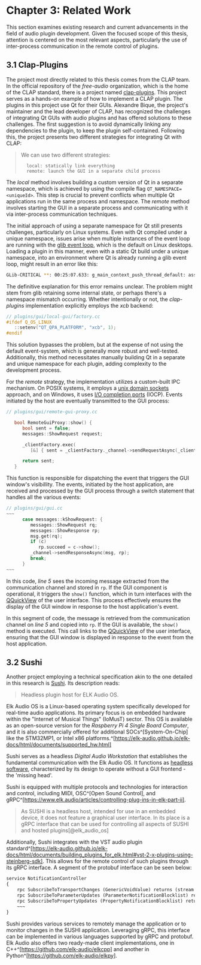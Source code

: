# Chapter 3: Related Work

This section examines existing research and current advancements in the field
of audio plugin development. Given the focused scope of this thesis, attention
is centered on the most relevant aspects, particularly the use of inter-process
communication in the remote control of plugins.

## 3.1 Clap-Plugins

The project most directly related to this thesis comes from the CLAP team. In
the official repository of the *free-audio* organization, which is the home of
the CLAP standard, there is a project named
[clap-plugins](https://github.com/free-audio/clap-plugins). This project serves
as a hands-on example of how to implement a CLAP plugin. The plugins in this
project use Qt for their GUIs. Alexandre Bique, the project's maintainer and
the lead developer of CLAP, has recognized the challenges of integrating Qt
GUIs with audio plugins and has offered solutions to these challenges. The first
suggestion is to avoid dynamically linking any dependencies to the plugin, to
keep the plugin self-contained. Following this, the project presents two
different strategies for integrating Qt with CLAP:

>   We can use two different strategies:
>
>       local: statically link everything
>       remote: launch the GUI in a separate child process

The *local* method involves building a custom version of Qt in a separate
namespace, which is achieved by using the compile flag
`QT_NAMESPACE=<uniqueId>`. This step is crucial to prevent conflicts when
multiple Qt applications run in the same process and namespace. The *remote*
method involves starting the GUI in a separate process and communicating with
it via inter-process communication techniques.

The initial approach of using a separate namespace for Qt still presents
challenges, particularly on Linux systems. Even with Qt compiled under a unique
namespace, issues arise when multiple instances of the event loop are running
with the [glib event loop](https://docs.gtk.org/glib/main-loop.html), which is
the default on Linux desktops. Loading a plugin in this manner, even with a
static Qt build under a unique namespace, into an environment where Qt is
already running a glib event loop, might result in an error like this:

```bash
GLib-CRITICAL **: 00:25:07.633: g_main_context_push_thread_default: assertion 'acquired_context' failed
```

The definitive explanation for this error remains unclear. The problem might
stem from glib retaining some internal state, or perhaps there's a namespace
mismatch occurring. Whether intentionally or not, the *clap-plugins*
implementation explicitly employs the *xcb* backend:

```cpp
// plugins/gui/local-gui/factory.cc
#ifdef Q_OS_LINUX
   ::setenv("QT_QPA_PLATFORM", "xcb", 1);
#endif
```

This solution bypasses the problem, but at the expense of not using the
default event-system, which is generally more robust and well-tested.
Additionally, this method necessitates manually building Qt in a separate and
unique namespace for each plugin, adding complexity to the development process.

For the *remote* strategy, the implementation utilizes a custom-built IPC
mechanism. On POSIX systems, it employs a [unix domain
sockets](https://de.wikipedia.org/wiki/Unix_Domain_Socket) approach, and on
Windows, it uses [I/O completion ports](https://tinyclouds.org/iocp_links#iocp)
(IOCP). Events initiated by the host are eventually transmitted to the GUI
process:

```cpp
// plugins/gui/remote-gui-proxy.cc

   bool RemoteGuiProxy::show() {
      bool sent = false;
      messages::ShowRequest request;

      _clientFactory.exec(
         [&] { sent = _clientFactory._channel->sendRequestAsync(_clientId, request); });

      return sent;
   }
```

This function is responsible for dispatching the event that triggers the
GUI window's visibillity. The events, initiated by the host application, are received
and processed by the GUI process through a switch statement that handles
all the various events:

```{.cpp .numberLines}
// plugins/gui/gui.cc
~~~
      case messages::kShowRequest: {
         messages::ShowRequest rq;
         messages::ShowResponse rp;
         msg.get(rq);
         if (c)
            rp.succeed = c->show();
         _channel->sendResponseAsync(msg, rp);
         break;
      }
~~~
```

In this code, *line 5* sees the incoming message extracted from the
communication channel and stored in `rp`. If the GUI component is operational,
it triggers the `show()` function, which in turn interfaces with the
[QQuickView](https://doc.qt.io/qt-6/qquickview.html) of the user interface.
This process effectively ensures the display of the GUI window in response to
the host application's event.

In this segment of code, the message is retrieved from the communication
channel on *line 5* and copied into `rp`. If the GUI is available, the `show()`
method is executed. This call links to the
[QQuickView](https://doc.qt.io/qt-6/qquickview.html) of the user interface,
ensuring that the GUI window is displayed in response to the event from the
host application.

## 3.2 Sushi

Another project employing a technical specification akin to the one detailed in
this research is [Sushi](https://github.com/elk-audio/sushi). Its description
reads:

> Headless plugin host for ELK Audio OS.

Elk Audio OS is a Linux-based operating system specifically developed for
real-time audio applications. Its primary focus is on embedded hardware within
the "Internet of Musical Things" (IoMusT) sector. This OS is available as an
open-source version for the *Raspberry Pi 4 Single Board Computer*, and it is
also commercially offered for additional SOCs^[System-On-Chip] like the
STM32MP1, or Intel x86
platforms.^[https://elk-audio.github.io/elk-docs/html/documents/supported_hw.html]

Sushi serves as a headless *Digital Audio Workstation* that establishes the
fundamental communication with the Elk Audio OS. It functions as [headless
software](https://en.wikipedia.org/wiki/Headless_software), characterized by
its design to operate without a GUI frontend - the 'missing head'.

Sushi is equipped with multiple protocols and technologies for interaction and
control, including MIDI, OSC^[Open Sound Control], and
gRPC^[https://www.elk.audio/articles/controlling-plug-ins-in-elk-part-ii].

> As SUSHI is a headless host, intended for use in an embedded device, it does
> not feature a graphical user interface. In its place is a gRPC interface that
> can be used for controlling all aspects of SUSHI and hosted plugins[@elk_audio_os]

Additionally, Sushi integrates with the VST audio plugin
standard^[https://elk-audio.github.io/elk-docs/html/documents/building_plugins_for_elk.html#vst-2-x-plugins-using-steinberg-sdk].
This allows for the remote control of such plugins through its gRPC interface.
A segment of the protobuf interface can be seen below:

```proto
service NotificationController
{
    rpc SubscribeToTransportChanges (GenericVoidValue) returns (stream TransportUpdate) {}
    rpc SubscribeToParameterUpdates (ParameterNotificationBlocklist) returns (stream ParameterUpdate) {}
    rpc SubscribeToPropertyUpdates (PropertyNotificationBlocklist) returns (stream PropertyValue) {}
    ~~~
}
```

Sushi provides various services to remotely manage the application or to
monitor changes in the SUSHI application. Leveraging gRPC, this interface can
be implemented in various languages supported by gRPC and protobuf. Elk Audio
also offers two ready-made client implementations, one in
C++^[https://github.com/elk-audio/elkcpp] and another in
Python^[https://github.com/elk-audio/elkpy].

